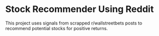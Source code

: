 # Stock Recommender Using Reddit
This project uses signals from scrapped r/wallstreetbets posts to recommend potential stocks for positive returns.
